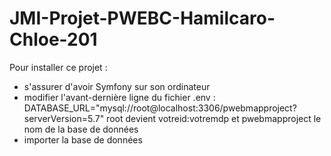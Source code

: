 # JMI-Projet-PWEBC-Hamilcaro-Chloe-201

Pour installer ce projet :
- s'assurer d'avoir Symfony sur son ordinateur
- modifier l'avant-dernière ligne du fichier .env :
  DATABASE_URL="mysql://root@localhost:3306/pwebmapproject?serverVersion=5.7" root devient votreid:votremdp et pwebmapproject le nom de la base de données
- importer la base de données
